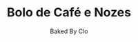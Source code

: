 ---
layout: post
layout-type: 2
title: "Bolo de Café e Nozes"
description: "Bolo vegan macio de café e nozes, com um creme de queijo leve e irresistível"
keywords: "Bolo vegano de café, Receita de bolo com creme de queijo vegano, Bolo vegano com aquafaba, Bolo de café com nozes vegano, Receita fácil de bolo vegano, Bolo sem ovos e sem leite, Sobremesa vegana com café, Bolo vegano com creme leve, Bolo de café vegano saudável, Bolo para veganos com nozes e creme"
permalink: /bolo-cafe-nozes/
type: ["Sobremesa"]
image: "/assets/img/"
serve: 16 fatias
diet: ["s-soja","s-frutos-secos","s-gluten"]
time-total: 45
time-prepar: 20
time-confe: 25
calorias: 150
proteinas: 2.5
lipidos: 7.5
hidratos: 20
author: Baked By Clo
new:
ingredients:
    o Bolo:
    - 3 c.sopa | de Café instantâneo (para um sabor mais intenso, use 4 c.sopa)
    - 3 c.sopa | de Água a ferver
    - 230 gr | de Farinha com Fermento
    - 0.5 c.chá | de Bicarbonato de Sódio
    - 180 gr | de Açúcar
    - 240 ml | de Bebida Vegetal de Soja
    - 6 c.sopa | de Óleo Vegetal
    - 1 c.chá | de Extrato de Baunilha
    - 1 c.chá | de Vinagre
    - 100 gr | de Nozes picadas
    o Creme de "Queijo":
    - 50 gr | de "Queijo Creme" vegan (usei da Violife)
    - 30 gr | de Manteiga vegan (uso da Alpro)
    - 0.5 c.chá | de Extrato de Baunilha
    - 50 gr | de Açúcar
    - 2 c.sopa | de Bebida Vegetal de Soja
    - 4 c.sopa | de Aquafaba (batida em castelo)
    a decoração:
    - 3 c.sopa | de Nozes picadas
instructions:
    o Bolo:
    - Pré-aquecer o forno a 180°C. Untar uma forma retangular com azeite/manteiga e polvilhar com farinha.
    - Misturar o café instantâneo com a água a ferver e deixar arrefecer.
    - Numa tigela grande, misturar a farinha, o bicarbonato de sódio e o açúcar.
    - Adicionar a bebida vegetal de soja, o café já arrefecido, o óleo, o extrato de baunilha e o vinagre. Misturar bem até obter uma massa homogénea.
    - Envolver delicadamente as nozes picadas na massa. Verter a massa na forma e espalhar uniformemente.
    - Levar ao forno durante 25 minutos ou até que um palito inserido no centro saia limpo. Deixar o bolo arrefecer na forma por 30 minutos, depois desenformar para uma grelha. Deixar arrefecer completamente.
    o creme de "queijo":
    - Numa tigela, bater o "queijo" creme vegan, a manteiga vegan e o extrato de baunilha até obter uma mistura lisa e homogénea
    - Adicionar o açúcar e bater bem até que fique bem incorporado.
    - Acrescentar a bebida vegetal de soja e misturar bem novamente.
    - Noutro recipiente, bater a aquafaba até formar picos suaves e, em seguida, medir 4 colheres de sopa da aquafaba já batida.
    - Envolver delicadamente a aquafaba batida no creme de "queijo", misturando cuidadosamente para manter a leveza.
    a decoração:
    - Depois de frio, espalhar o creme de "queijo" sobre o bolo e decorar com as nozes picadas. Cortar em 16 pedaços e servir.
notes:
    - Para obter melhores resultados, bater a aquafaba bem fria e adicionar um pouco de sumo de limão, o que ajudará a obter uma textura mais firme.
    - A aquafaba pode demorar entre 10 a 15 minutos a bater até formar picos firmes.
    - Utilizar a aquafaba logo após ser batida para garantir a textura leve do creme.
    - Guardar o bolo num recipiente hermético no frigorífico por até 5 dias.
    - Este bolo foi inspirado em Baked By Clo
---
